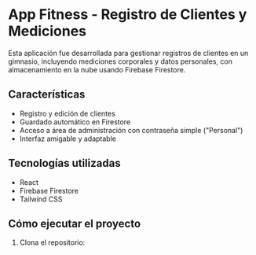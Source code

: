# App Fitness - Registro de Clientes y Mediciones

Esta aplicación fue desarrollada para gestionar registros de clientes en un gimnasio, incluyendo mediciones corporales y datos personales, con almacenamiento en la nube usando Firebase Firestore.

## Características

- Registro y edición de clientes
- Guardado automático en Firestore
- Acceso a área de administración con contraseña simple ("Personal")
- Interfaz amigable y adaptable

## Tecnologías utilizadas

- React
- Firebase Firestore
- Tailwind CSS

## Cómo ejecutar el proyecto

1. Clona el repositorio:
